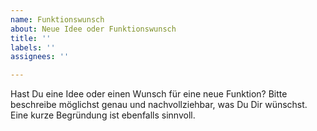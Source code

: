 ```yaml
---
name: Funktionswunsch
about: Neue Idee oder Funktionswunsch
title: ''
labels: ''
assignees: ''

---
```


Hast Du eine Idee oder einen Wunsch für eine neue Funktion?
Bitte beschreibe möglichst genau und nachvollziehbar, was Du Dir wünschst. Eine kurze Begründung ist ebenfalls sinnvoll.
